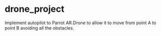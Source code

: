 drone_project
=============

Implement autopilot to Parrot AR.Drone to allow it to move from point A to point B avoiding all the obstacles.
